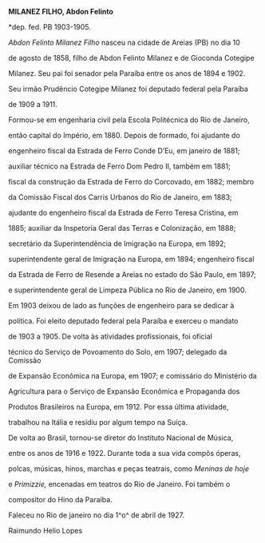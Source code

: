 **MILANEZ FILHO, Abdon Felinto**



\*dep. fed. PB 1903-1905.



*Abdon Felinto Milanez Filho* nasceu na cidade de Areias (PB) no dia 10

de agosto de 1858, filho de Abdon Felinto Milanez e de Gioconda Cotegipe

Milanez. Seu pai foi senador pela Paraíba entre os anos de 1894 e 1902.

Seu irmão Prudêncio Cotegipe Milanez foi deputado federal pela Paraíba

de 1909 a 1911.



Formou-se em engenharia civil pela Escola Politécnica do Rio de Janeiro,

então capital do Império, em 1880. Depois de formado, foi ajudante do

engenheiro fiscal da Estrada de Ferro Conde D’Eu, em janeiro de 1881;

auxiliar técnico na Estrada de Ferro Dom Pedro II, também em 1881;

fiscal da construção da Estrada de Ferro do Corcovado, em 1882; membro

da Comissão Fiscal dos Carris Urbanos do Rio de Janeiro, em 1883;

ajudante do engenheiro fiscal da Estrada de Ferro Teresa Cristina, em

1885; auxiliar da Inspetoria Geral das Terras e Colonização, em 1888;

secretário da Superintendência de Imigração na Europa, em 1892;

superintendente geral de Imigração na Europa, em 1894; engenheiro fiscal

da Estrada de Ferro de Resende a Areias no estado do São Paulo, em 1897;

e superintendente geral de Limpeza Pública no Rio de Janeiro, em 1900.



Em 1903 deixou de lado as funções de engenheiro para se dedicar à

política. Foi eleito deputado federal pela Paraíba e exerceu o mandato

de 1903 a 1905. De volta às atividades profissionais, foi oficial

técnico do Serviço de Povoamento do Solo, em 1907; delegado da Comissão

de Expansão Econômica na Europa, em 1907; e comissário do Ministério da

Agricultura para o Serviço de Expansão Econômica e Propaganda dos

Produtos Brasileiros na Europa, em 1912. Por essa última atividade,

trabalhou na Itália e residiu por algum tempo na Suíça.



De volta ao Brasil, tornou-se diretor do Instituto Nacional de Música,

entre os anos de 1916 e 1922. Durante toda a sua vida compôs óperas,

polcas, músicas, hinos, marchas e peças teatrais, como *Meninas de hoje*

e *Primizzie,* encenadas em teatros do Rio de Janeiro. Foi também o

compositor do Hino da Paraíba.



Faleceu no Rio de janeiro no dia 1^o^ de abril de 1927.



Raimundo Helio Lopes



